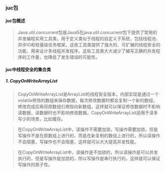 ### juc包

#### juc包概述

>​		Java.util.concurrent包是Java5在java.util.concurrent包下提供了常用的并发编程实用工具类，用于定义类似于线程的自定义子系统，包括线程池、异步IO和轻量级任务框架。这些工具类提供了强大的、可扩展的线程安全的功能，用来设计多线程并发程序。这些工具类大大减少了编写正确的并发程序的工作量，也降低了发生错误的可能性。

#### juc中线程安全的集合类

##### 1. CopyOnWriteArrayList

>​		CopyOnWriteArrayList是ArrayList的线程安全版本，内部实现是通过一个volatile修饰的数组来保存数据，每次修改数据时都会复制一个新的数组，修改完成后再将原数组引用指向新数组，这样就可以保证修改数据时不影响读数据，读数据时也不影响修改数据。CopyOnWriteArrayList适用于读多写少的场景，比如缓存。

> ​		在CopyOnWriteArrayList中，读操作不需要加锁，写操作需要加锁，但是写操作不是在原数组上进行的，而是在新复制的数组上进行的，所以读操作不会阻塞，写操作也不会阻塞，这样就可以大大提高并发性能。

> ​		在CopyOnWriteArrayList中，读操作是不加锁的，所以读操作是可以并发执行的，但是写操作是加锁的，所以写操作是串行执行的，这样就可以保证写操作的原子性。



